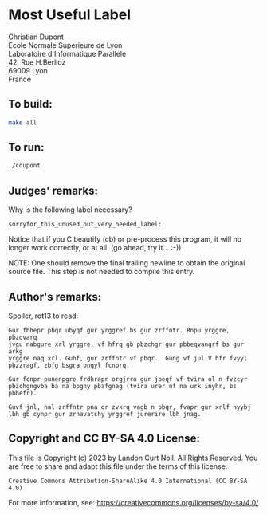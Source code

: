 # Most Useful Label

Christian Dupont  
Ecole Normale Superieure de Lyon   
Laboratoire d'Informatique Parallele  
42, Rue H.Berlioz   
69009 Lyon   
France  

## To build:

```sh
make all
```

## To run:

```sh
./cdupont
```

## Judges' remarks:

Why is the following label necessary?


	sorryfor_this_unused_but_very_needed_label:


Notice that if you C beautify (cb) or pre-process this program, it
will no longer work correctly, or at all.  (go ahead, try it... :-))

NOTE: One should remove the final trailing newline to obtain the
original source file.  This step is not needed to compile
this entry.

## Author's remarks:

Spoiler, rot13 to read:

    Gur fbhepr pbqr ubyqf gur yrggref bs gur zrffntr. Rnpu yrggre, pbzovarq
    jvgu nabgure xrl yrggre, vf hfrq gb pbzchgr gur pbbeqvangrf bs gur arkg
    yrggre naq xrl. Guhf, gur zrffntr vf pbqr.  Gung vf jul V hfr fvyyl 
    pbzzragf, zbfg bsgra onqyl fcnprq.

    Gur fcnpr punenpgre frdhrapr orgjrra gur jbeqf vf tvira ol n fvzcyr
    pbzchgngvba ba na bpgny pbafgnag (tvira urer nf na urk inyhr, bs
    pbhefr).

    Guvf jnl, nal zrffntr pna or zvkrq vagb n pbqr, fvapr gur xrlf nyybj
    lbh gb cynpr gur zrnavatshy yrggref jurerire lbh jnag.

## Copyright and CC BY-SA 4.0 License:

This file is Copyright (c) 2023 by Landon Curt Noll.  All Rights Reserved.
You are free to share and adapt this file under the terms of this license:

    Creative Commons Attribution-ShareAlike 4.0 International (CC BY-SA 4.0)

For more information, see: https://creativecommons.org/licenses/by-sa/4.0/
